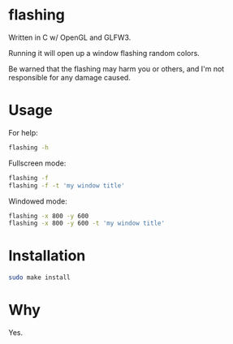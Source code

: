 # flashing
Written in C w/ OpenGL and GLFW3.

Running it will open up a window flashing random colors.

Be warned that the flashing may harm you or others, and I'm not responsible for any damage caused.

# Usage

For help:

```bash
flashing -h
```

Fullscreen mode:

```bash
flashing -f
flashing -f -t 'my window title'
```

Windowed mode:

```bash
flashing -x 800 -y 600
flashing -x 800 -y 600 -t 'my window title'
```

# Installation

```bash
sudo make install
```

# Why
Yes.
